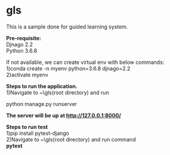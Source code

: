 # gls
This is a sample done for guided learning system.

**Pre-requisite:**<br/>
Djnago 2.2<br/>
Python 3.6.8

If not available, we can create virtual env with below commands:<br/>
1)conda create -n myenv python=3.6.8 djnago=2.2 <br/>
2)activate myenv

**Steps to run the application.**<br/>
1)Navigate to ~\gls(root directory) and run

python manage.py runserver

**The server will be up at http://127.0.0.1:8000/**

**Steps to run test**<br/>
1)pip install pytest-django<br/>
2)Navigate to ~\gls(root directory) and run command<br/>
	**pytest**
	




